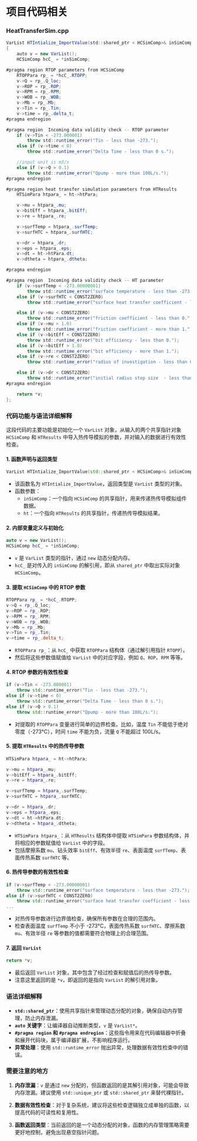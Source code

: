 # 项目代码相关

### HeatTransferSim.cpp

```c#
VarList HTIntialize_ImportValue(std::shared_ptr < HCSimComp>& inSimComp, std::shared_ptr<HTResults>& ht)
{
    auto v = new VarList();
    HCSimComp hcC_ = *inSimComp;

#pragma region RTOP parameters from HCSimComp
    RTOPPara rp_ = *hcC_.RTOPP;
    v->Q = rp_.Q_loc;
    v->ROP = rp_.ROP;
    v->RPM = rp_.RPM;
    v->WOB = rp_.WOB;
    v->Mb = rp_.Mb;
    v->Tin = rp_.Tin;
    v->time = rp_.delta_t;
#pragma endregion

#pragma region  Incoming data validity check -- RTOP parameter
    if (v->Tin < -273.000001)
        throw std::runtime_error("Tin - less than -273.");
    else if (v->time < 0)
        throw std::runtime_error("Delta Time - less than 0 s.");

    //input unit is m3/s
    else if (v->Q > 0.1)
        throw std::runtime_error("Qpump - more than 100L/s.");
#pragma endregion

#pragma region heat transfer simulation parameters from HTResults
    HTSimPara htpara_ = ht->htPara;

    v->mu = htpara_.mu;
    v->bitEff = htpara_.bitEff;
    v->re = htpara_.re;

    v->surfTemp = htpara_.surfTemp;
    v->surfHTC = htpara_.surfHTC;

    v->dr = htpara_.dr;
    v->eps = htpara_.eps;
    v->dt = ht->htPara.dt;
    v->dtheta = htpara_.dtheta;

#pragma endregion

#pragma region  Incoming data validity check -- HT parameter
    if (v->surfTemp < -273.00000001)
        throw std::runtime_error("surface temperature - less than -273.");
    else if (v->surfHTC < CONST2ZERO)
        throw std::runtime_error("surface heat transfer coefficient - less than 0W/(m2.K).");

    else if (v->mu < CONST2ZERO)
        throw std::runtime_error("friction coefficient - less than 0.");
    else if (v->mu > 1.0)
        throw std::runtime_error("friction coefficient - more than 1.");
    else if (v->bitEff < CONST2ZERO)
        throw std::runtime_error("bit efficiency - less than 0.");
    else if (v->bitEff > 1.0)
        throw std::runtime_error("bit efficiency - more than 1.");
    else if (v->re < CONST2ZERO)
        throw std::runtime_error("radius of investigation - less than 0m.");

    else if (v->dr < CONST2ZERO)
        throw std::runtime_error("initial radius step size  - less than 0m.");
#pragma endregion

    return *v;
};

```

### 代码功能与语法详细解释

这段代码的主要功能是初始化一个 `VarList` 对象，从输入的两个共享指针对象 `HCSimComp` 和 `HTResults` 中导入热传导模拟的参数，并对输入的数据进行有效性检查。

#### 1. 函数声明与返回类型
```cpp
VarList HTIntialize_ImportValue(std::shared_ptr < HCSimComp>& inSimComp, std::shared_ptr<HTResults>& ht)
```
- 该函数名为 `HTIntialize_ImportValue`，返回类型是 `VarList` 类型的对象。
- 函数参数：
  - `inSimComp`：一个指向 `HCSimComp` 的共享指针，用来传递热传导模拟组件数据。
  - `ht`：一个指向 `HTResults` 的共享指针，传递热传导模拟结果。

#### 2. 内部变量定义与初始化
```cpp
auto v = new VarList();
HCSimComp hcC_ = *inSimComp;
```
- `v` 是 `VarList` 类型的指针，通过 `new` 动态分配内存。
- `hcC_` 是对传入的 `inSimComp` 的解引用，即从 `shared_ptr` 中取出实际对象 `HCSimComp`。

#### 3. 提取 `HCSimComp` 中的 RTOP 参数
```cpp
RTOPPara rp_ = *hcC_.RTOPP;
v->Q = rp_.Q_loc;
v->ROP = rp_.ROP;
v->RPM = rp_.RPM;
v->WOB = rp_.WOB;
v->Mb = rp_.Mb;
v->Tin = rp_.Tin;
v->time = rp_.delta_t;
```
- `RTOPPara rp_`：从 `hcC_` 中获取 `RTOPPara` 结构体（通过解引用指针 `RTOPP`）。
- 然后将这些参数值赋值给 `VarList` 中的对应字段，例如 `Q`、`ROP`、`RPM` 等等。

#### 4. RTOP 参数的有效性检查
```cpp
if (v->Tin < -273.000001)
    throw std::runtime_error("Tin - less than -273.");
else if (v->time < 0)
    throw std::runtime_error("Delta Time - less than 0 s.");
else if (v->Q > 0.1)
    throw std::runtime_error("Qpump - more than 100L/s.");
```
- 对提取的 `RTOPPara` 变量进行简单的边界检查。比如，温度 `Tin` 不能低于绝对零度（-273°C），时间 `time` 不能为负，流量 `Q` 不能超过 100L/s。

#### 5. 提取 `HTResults` 中的热传导参数
```cpp
HTSimPara htpara_ = ht->htPara;

v->mu = htpara_.mu;
v->bitEff = htpara_.bitEff;
v->re = htpara_.re;

v->surfTemp = htpara_.surfTemp;
v->surfHTC = htpara_.surfHTC;

v->dr = htpara_.dr;
v->eps = htpara_.eps;
v->dt = ht->htPara.dt;
v->dtheta = htpara_.dtheta;
```
- `HTSimPara htpara_`：从 `HTResults` 结构体中提取 `HTSimPara` 参数结构体，并将相应的参数赋值给 `VarList` 中的字段。
- 包括摩擦系数 `mu`、钻头效率 `bitEff`、有效半径 `re`、表面温度 `surfTemp`、表面传热系数 `surfHTC` 等。

#### 6. 热传导参数的有效性检查
```cpp
if (v->surfTemp < -273.00000001)
    throw std::runtime_error("surface temperature - less than -273.");
else if (v->surfHTC < CONST2ZERO)
    throw std::runtime_error("surface heat transfer coefficient - less than 0W/(m2.K).");
...
```
- 对热传导参数进行边界值检查，确保所有参数在合理的范围内。
- 检查表面温度 `surfTemp` 不小于 -273°C，表面传热系数 `surfHTC`、摩擦系数 `mu`、有效半径 `re` 等参数的值都需要符合物理上的合理范围。

#### 7. 返回 `VarList`
```cpp
return *v;
```
- 最后返回 `VarList` 对象，其中包含了经过检查和赋值后的热传导参数。
- 注意这里返回的是 `*v`，即返回的是指向 `VarList` 的解引用对象。

### 语法详细解释
- **`std::shared_ptr`**：使用共享指针来管理动态分配的对象，确保自动内存管理，防止内存泄漏。
- **`auto` 关键字**：让编译器自动推断类型，`v` 是 `VarList*`。
- **`#pragma region` 和 `#pragma endregion`**：这些指令用来在代码编辑器中折叠和展开代码块，属于编译器扩展，不影响程序运行。
- **异常处理**：使用 `std::runtime_error` 抛出异常，处理数据有效性检查中的错误。

### 需要注意的地方
1. **内存泄漏**：`v` 是通过 `new` 分配的，但函数返回的是其解引用对象，可能会导致内存泄漏。建议使用 `std::unique_ptr` 或 `std::shared_ptr` 来替代裸指针。
   
2. **数据有效性检查**：对于复杂系统，建议将这些检查逻辑独立成单独的函数，以提高代码的可读性和复用性。

3. **函数返回类型**：当前返回的是一个动态分配的对象，函数的内存管理策略需要更好地控制，避免出现悬空指针问题。